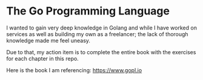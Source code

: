 # The Go Programming Language

I wanted to gain very deep knowledge in Golang and while I have worked on services as well as building my own
as a freelancer; the lack of thorough knowledge made me feel uneasy.

Due to that, my action item is to complete the entire book with the exercises for each chapter in this repo.

Here is the book I am referencing: https://www.gopl.io